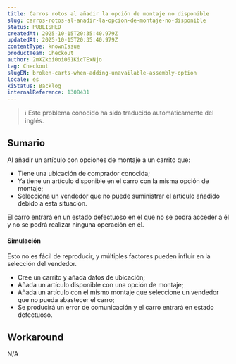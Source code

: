 ```yaml
---
title: Carros rotos al añadir la opción de montaje no disponible
slug: carros-rotos-al-anadir-la-opcion-de-montaje-no-disponible
status: PUBLISHED
createdAt: 2025-10-15T20:35:40.979Z
updatedAt: 2025-10-15T20:35:40.979Z
contentType: knownIssue
productTeam: Checkout
author: 2mXZkbi0oi061KicTExNjo
tag: Checkout
slugEN: broken-carts-when-adding-unavailable-assembly-option
locale: es
kiStatus: Backlog
internalReference: 1308431
---
```


>ℹ️ Este problema conocido ha sido traducido automáticamente del inglés.

## Sumario



Al añadir un artículo con opciones de montaje a un carrito que:

- Tiene una ubicación de comprador conocida;
- Ya tiene un artículo disponible en el carro con la misma opción de montaje;
- Selecciona un vendedor que no puede suministrar el artículo añadido debido a esta situación.

El carro entrará en un estado defectuoso en el que no se podrá acceder a él y no se podrá realizar ninguna operación en él.


#### Simulación



Esto no es fácil de reproducir, y múltiples factores pueden influir en la selección del vendedor.


- Cree un carrito y añada datos de ubicación;
- Añada un artículo disponible con una opción de montaje;
- Añada un artículo con el mismo montaje que seleccione un vendedor que no pueda abastecer el carro;
- Se producirá un error de comunicación y el carro entrará en estado defectuoso.

## Workaround


N/A



